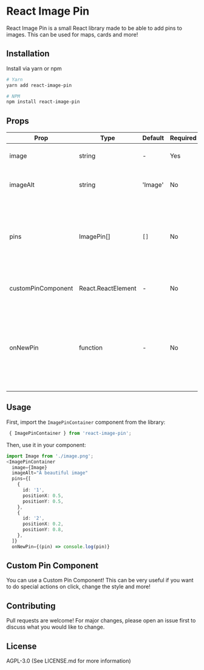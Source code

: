 # React Image Pin

React Image Pin is a small React library made to be able to add pins to images. This can be used for maps, cards and more!

## Installation
Install via yarn or npm
```bash
# Yarn
yarn add react-image-pin

# NPM
npm install react-image-pin
```

## Props
| Prop               | Type               | Default | Required | Description                                                                                      |
|--------------------|--------------------|---------|----------|--------------------------------------------------------------------------------------------------|
| image              | string             | -       | Yes      | The source of the image                                                                          |
| imageAlt           | string             | 'Image' | No       | The alternative text for the image                                                               |
| pins               | ImagePin[]         | `[]`    | No       | An array of pin objects. Each object should have `positionX`, `positionY`, and `id` properties   |
| customPinComponent | React.ReactElement | -       | No       | A custom component to be used as the pin                                                         |
| onNewPin           | function           | -       | No       | A function that is called when a new pin is added. It receives the new pin object as an argument |

## Usage

First, import the `ImagePinContainer` component from the library:

```typescript jsx
 { ImagePinContainer } from 'react-image-pin';
```

Then, use it in your component:
```typescript jsx
import Image from './image.png';
<ImagePinContainer
  image={Image}
  imageAlt="A beautiful image"
  pins={[
    {
      id: '1',
      positionX: 0.5,
      positionY: 0.5,
    },
    {
      id: '2',
      positionX: 0.2,
      positionY: 0.8,
    },
  ]}
  onNewPin={(pin) => console.log(pin)}
```

## Custom Pin Component
You can use a Custom Pin Component! This can be very useful if you want to do special actions on click, change the style and more!

## Contributing
Pull requests are welcome! For major changes, please open an issue first to discuss what you would like to change.

## License
AGPL-3.0 (See LICENSE.md for more information)